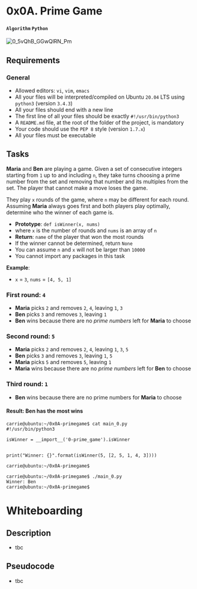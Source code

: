 # 0x0A. Prime Game
#### `Algorithm` `Python`

![0_5vQhB_GGwQlRN_Pm](https://github.com/samuelselasi/alx-interview/assets/85158665/1ea675ae-cfa5-439c-a022-23febd0271c9)



## Requirements
### General
* Allowed editors: `vi`, `vim`, `emacs`
* All your files will be interpreted/compiled on Ubuntu `20.04` LTS using `python3` (version `3.4.3`)
* All your files should end with a new line
* The first line of all your files should be exactly `#!/usr/bin/python3`
* A `README.md` file, at the root of the folder of the project, is mandatory
* Your code should use the `PEP 8` style (version `1.7.x`)
* All your files must be executable

## Tasks

**Maria** and **Ben** are playing a game.
Given a set of consecutive integers starting from `1` up to and including `n`,
they take turns choosing a prime number from the set and removing that number and its multiples from the set.
The player that cannot make a move loses the game.

They play `x` rounds of the game, where `n` may be different for each round.
Assuming **Maria** always goes first and both players play optimally,
determine who the winner of each game is.

* **Prototype**: `def isWinner(x, nums)`
* where `x` is the number of rounds and `nums` is an array of `n`
* **Return**: `name` of the player that won the most rounds
* If the winner cannot be determined, return `None`
* You can assume `n` and `x` will not be larger than `10000`
* You cannot import any packages in this task

**Example**:
* `x` = `3`, `nums` = `[4, 5, 1]`

### First round: `4`

* **Maria** picks `2` and removes `2`, `4`, leaving `1`, `3`
* **Ben** picks `3` and removes `3`, leaving `1`
* **Ben** wins because there are no *prime numbers* left for **Maria** to choose

### Second round: `5`

* **Maria** picks `2` and removes `2`, `4`, leaving `1`, `3`, `5`
* **Ben** picks `3` and removes `3`, leaving `1`, `5`
* **Maria** picks `5` and removes `5`, leaving `1`
* **Maria** wins because there are no *prime numbers* left for **Ben** to choose

### Third round: `1`

* **Ben** wins because there are no prime numbers for **Maria** to choose

#### Result: Ben has the most wins
```
carrie@ubuntu:~/0x0A-primegame$ cat main_0.py
#!/usr/bin/python3

isWinner = __import__('0-prime_game').isWinner


print("Winner: {}".format(isWinner(5, [2, 5, 1, 4, 3])))

carrie@ubuntu:~/0x0A-primegame$
```
```
carrie@ubuntu:~/0x0A-primegame$ ./main_0.py
Winner: Ben
carrie@ubuntu:~/0x0A-primegame$
```

# Whiteboarding

## Description
* tbc

## Pseudocode
* tbc

